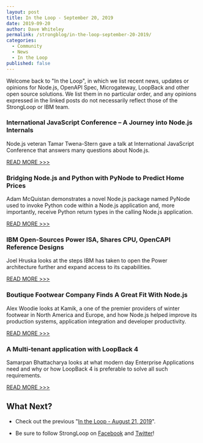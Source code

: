 ```yaml
---
layout: post
title: In the Loop - September 20, 2019
date: 2019-09-20
author: Dave Whiteley
permalink: /strongblog/in-the-loop-september-20-2019/
categories:
  - Community
  - News
  - In the Loop
published: false
---
```


Welcome back to "In the Loop", in which we list recent news, updates or opinions for Node.js, OpenAPI Spec, Microgateway, LoopBack and other open source solutions. We list them in no particular order, and any opinions expressed in the linked posts do not necessarily reflect those of the StrongLoop or IBM team.
<!--more-->

### International JavaScript Conference – A Journey into Node.js Internals

Node.js veteran Tamar Twena-Stern gave a talk at International JavaScript Conference that answers many questions about Node.js.

[READ MORE >>>](https://jaxenter.com/javascript-journey-node-js-internals-161595.html)

### Bridging Node.js and Python with PyNode to Predict Home Prices

Adam McQuistan demonstrates a novel Node.js package named PyNode used to invoke Python code within a Node.js application and, more importantly, receive Python return types in the calling Node.js application.

[READ MORE >>>](https://thecodinginterface.com/blog/bridging-nodejs-and-python-with-pynode/)

### IBM Open-Sources Power ISA, Shares CPU, OpenCAPI Reference Designs

Joel Hruska looks at the steps IBM has taken to open the Power architecture further and expand access to its capabilities.

[READ MORE >>>](https://www.extremetech.com/computing/297162-ibm-open-sources-power-isa-shares-cpu-opencapi-reference-designs)

### Boutique Footwear Company Finds A Great Fit With Node.js

Alex Woodie looks at Kamik, a one of the premier providers of winter footwear in North America and Europe, and how Node.js helped improve its production systems, application integration and developer productivity.

[READ MORE >>>](https://www.itjungle.com/2019/08/19/boutique-footwear-company-finds-a-great-fit-with-node-js/)

### A Multi-tenant application with LoopBack 4

Samarpan Bhattacharya looks at what modern day Enterprise Applications need and why or how LoopBack 4 is preferable to solve all such requirements.

[READ MORE >>>](https://medium.com/@this.is.samy/https-medium-com-a-multi-tenant-application-with-loopback-4-b28d68dd0dd6)

## What Next?

* Check out the previous "[In the Loop - August 21, 2019](https://strongloop.com/strongblog/in-the-loop-august-21-2019/)".

* Be sure to follow StrongLoop on [Facebook](https://www.facebook.com/strongloop/) and [Twitter](https://twitter.com/StrongLoop)!

